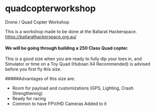 # quadcopterworkshop
Drone / Quad Copter Workshop

This is a workshop made to be done at the Ballarat Hackerspace. https://ballarathackerspace.org.au/

#### We will be going through building a 250 Class Quad copter. 

This is a good size when you are ready to fully dip your toes in, and Simulator or time on a Toy Quad (Hubsan X4 Recommended) is advised before you first fly this size. 

#####Advantages of this size are:
* Room for payload and customizations (GPS, Lighting, Crash Strengthening)
* Ready for racing
* Common to have FPV/HD Cameras Added to it
